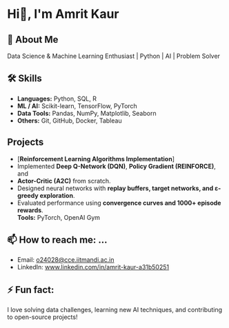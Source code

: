 # Hi👋, I'm Amrit Kaur

## 🚀 About Me
Data Science & Machine Learning Enthusiast | Python | AI | Problem Solver

## 🛠️ Skills
- **Languages:** Python, SQL, R
- **ML / AI:** Scikit-learn, TensorFlow, PyTorch
- **Data Tools:** Pandas, NumPy, Matplotlib, Seaborn
- **Others:** Git, GitHub, Docker, Tableau


## Projects 
- [**Reinforcement Learning Algorithms Implementation**]
- Implemented **Deep Q-Network (DQN)**, **Policy Gradient (REINFORCE)**, and
- **Actor-Critic (A2C)** from scratch.
- Designed neural networks with **replay buffers, target networks, and ε-greedy exploration**.
- Evaluated performance using **convergence curves and 1000+ episode rewards**.  
  **Tools:** PyTorch, OpenAI Gym  



## 📫 How to reach me: ...
- Email: o24028@cce.iitmandi.ac.in
- LinkedIn: www.linkedin.com/in/amrit-kaur-a31b50251

## ⚡ Fun fact:
I love solving data challenges, learning new AI techniques, and contributing to open-source projects!
